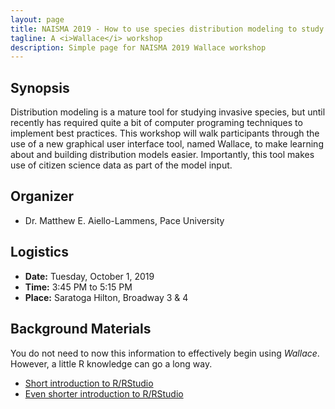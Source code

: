 ```yaml
---
layout: page
title: NAISMA 2019 - How to use species distribution modeling to study the past spread and predict future spread of non-native species 
tagline: A <i>Wallace</i> workshop
description: Simple page for NAISMA 2019 Wallace workshop
---
```


<link rel="shortcut icon" type="image/x-icon" href="favicon.ico">

## Synopsis

Distribution modeling is a mature tool for studying invasive species, but until recently has required quite a bit of computer programing techniques to implement best practices. This workshop will walk participants through the use of a new graphical user interface tool, named Wallace, to make learning about and building distribution models easier. Importantly, this tool makes use of citizen science data as part of the model input.

## Organizer

* Dr. Matthew E. Aiello-Lammens, Pace University

## Logistics

* **Date:** Tuesday, October 1, 2019
* **Time:** 3:45 PM to 5:15 PM 
* **Place:** Saratoga Hilton, Broadway 3 & 4

## Background Materials

You do not need to now this information to effectively begin using *Wallace*. However, a little R knowledge can go a long way.

* [Short introduction to R/RStudio](https://mlammens.github.io/Wallace-NAISMA-2019/docs/Intro-to-RStudio.html)
* [Even shorter introduction to R/RStudio](https://mlammens.github.io/Wallace-NAISMA-2019/docs/Crash-Course-R.html)